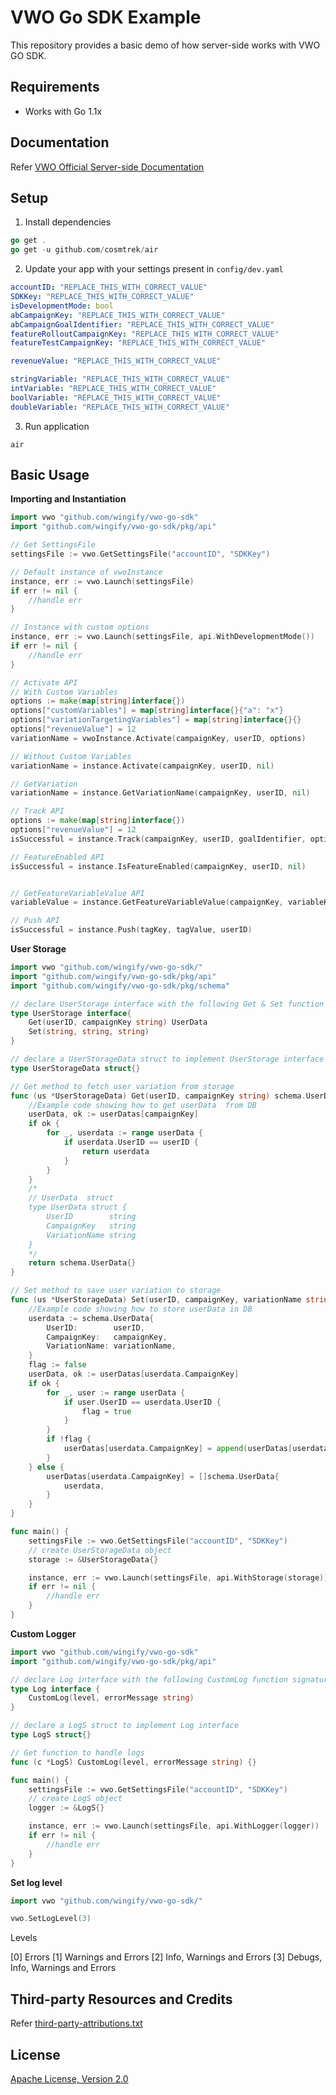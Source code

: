 # VWO Go SDK Example

This repository provides a basic demo of how server-side works with VWO GO SDK.

## Requirements

- Works with Go 1.1x

## Documentation

Refer [VWO Official Server-side Documentation](https://developers.vwo.com/reference#server-side-introduction)

## Setup

1. Install dependencies

```go
go get .
go get -u github.com/cosmtrek/air
```

2. Update your app with your settings present in `config/dev.yaml`

```yaml
accountID: "REPLACE_THIS_WITH_CORRECT_VALUE"
SDKKey: "REPLACE_THIS_WITH_CORRECT_VALUE"
isDevelopmentMode: bool
abCampaignKey: "REPLACE_THIS_WITH_CORRECT_VALUE"
abCampaignGoalIdentifier: "REPLACE_THIS_WITH_CORRECT_VALUE"
featureRolloutCampaignKey: "REPLACE_THIS_WITH_CORRECT_VALUE"
featureTestCampaignKey: "REPLACE_THIS_WITH_CORRECT_VALUE"

revenueValue: "REPLACE_THIS_WITH_CORRECT_VALUE"

stringVariable: "REPLACE_THIS_WITH_CORRECT_VALUE"
intVariable: "REPLACE_THIS_WITH_CORRECT_VALUE"
boolVariable: "REPLACE_THIS_WITH_CORRECT_VALUE"
doubleVariable: "REPLACE_THIS_WITH_CORRECT_VALUE"
```

3. Run application

```shell
air
```

## Basic Usage

**Importing and Instantiation**

```go
import vwo "github.com/wingify/vwo-go-sdk"
import "github.com/wingify/vwo-go-sdk/pkg/api"

// Get SettingsFile
settingsFile := vwo.GetSettingsFile("accountID", "SDKKey")

// Default instance of vwoInstance
instance, err := vwo.Launch(settingsFile)
if err != nil {
	//handle err
}

// Instance with custom options
instance, err := vwo.Launch(settingsFile, api.WithDevelopmentMode())
if err != nil {
	//handle err
}

// Activate API
// With Custom Variables
options := make(map[string]interface{})
options["customVariables"] = map[string]interface{}{"a": "x"}
options["variationTargetingVariables"] = map[string]interface{}{}
options["revenueValue"] = 12
variationName = vwoInstance.Activate(campaignKey, userID, options)

// Without Custom Variables
variationName = instance.Activate(campaignKey, userID, nil)

// GetVariation
variationName = instance.GetVariationName(campaignKey, userID, nil)

// Track API
options := make(map[string]interface{})
options["revenueValue"] = 12
isSuccessful = instance.Track(campaignKey, userID, goalIdentifier, options)

// FeatureEnabled API
isSuccessful = instance.IsFeatureEnabled(campaignKey, userID, nil)


// GetFeatureVariableValue API
variableValue = instance.GetFeatureVariableValue(campaignKey, variableKey, userID, nil)

// Push API
isSuccessful = instance.Push(tagKey, tagValue, userID)
```

**User Storage**

```go
import vwo "github.com/wingify/vwo-go-sdk/"
import "github.com/wingify/vwo-go-sdk/pkg/api"
import "github.com/wingify/vwo-go-sdk/pkg/schema"

// declare UserStorage interface with the following Get & Set function signature
type UserStorage interface{
    Get(userID, campaignKey string) UserData
    Set(string, string, string)
}

// declare a UserStorageData struct to implement UserStorage interface
type UserStorageData struct{}

// Get method to fetch user variation from storage
func (us *UserStorageData) Get(userID, campaignKey string) schema.UserData {
    //Example code showing how to get userData  from DB
    userData, ok := userDatas[campaignKey]
    if ok {
		for _, userdata := range userData {
			if userdata.UserID == userID {
				return userdata
			}
		}
    }
    /*
    // UserData  struct
    type UserData struct {
        UserID        string
        CampaignKey   string
        VariationName string
    }
    */
	return schema.UserData{}
}

// Set method to save user variation to storage
func (us *UserStorageData) Set(userID, campaignKey, variationName string) {
    //Example code showing how to store userData in DB
    userdata := schema.UserData{
		UserID:        userID,
		CampaignKey:   campaignKey,
		VariationName: variationName,
	}
	flag := false
	userData, ok := userDatas[userdata.CampaignKey]
	if ok {
		for _, user := range userData {
			if user.UserID == userdata.UserID {
				flag = true
			}
		}
		if !flag {
			userDatas[userdata.CampaignKey] = append(userDatas[userdata.CampaignKey], userdata)
		}
	} else {
		userDatas[userdata.CampaignKey] = []schema.UserData{
			userdata,
		}
	}
}

func main() {
	settingsFile := vwo.GetSettingsFile("accountID", "SDKKey")
	// create UserStorageData object
	storage := &UserStorageData{}

	instance, err := vwo.Launch(settingsFile, api.WithStorage(storage))
	if err != nil {
		//handle err
	}
}

```

**Custom Logger**

```go
import vwo "github.com/wingify/vwo-go-sdk"
import "github.com/wingify/vwo-go-sdk/pkg/api"

// declare Log interface with the following CustomLog function signature
type Log interface {
	CustomLog(level, errorMessage string)
}

// declare a LogS struct to implement Log interface
type LogS struct{}

// Get function to handle logs
func (c *LogS) CustomLog(level, errorMessage string) {}

func main() {
	settingsFile := vwo.GetSettingsFile("accountID", "SDKKey")
	// create LogS object
	logger := &LogS{}

	instance, err := vwo.Launch(settingsFile, api.WithLogger(logger))
	if err != nil {
		//handle err
	}
}
```

**Set log level**

```go
import vwo "github.com/wingify/vwo-go-sdk/"

vwo.SetLogLevel(3)
```

Levels

[0] Errors
[1] Warnings and Errors
[2] Info, Warnings and Errors
[3] Debugs, Info, Warnings and Errors

## Third-party Resources and Credits

Refer [third-party-attributions.txt](third-party-attributions.txt)

## License

[Apache License, Version 2.0](LICENSE)
